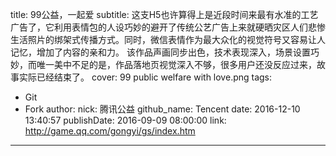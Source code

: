 title: 99公益，一起爱
subtitle: 这支H5也许算得上是近段时间来最有水准的工艺广告了，它利用表情包的人设巧妙的避开了传统公艺广告上来就硬晒灾区人们悲惨生活照片的绑架式传播方式。同时，微信表情作为最大众化的视觉符号又容易让人记忆，增加了内容的亲和力。 该作品声画同步出色，技术表现深入，场景设置巧妙，而唯一美中不足的是，作品落地页视觉深入不够，很多用户还没反应过来，故事实际已经结束了。
cover: 99 public welfare with love.png
tags:
  - Git
  - Fork
author:
  nick: 腾讯公益
  github_name: Tencent
date: 2016-12-10 13:40:57
publishDate: 2016-09-09 08:00:00
link: http://game.qq.com/gongyi/gs/index.htm
---

<!-- more -->
